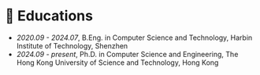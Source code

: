 # 📖 Educations
- *2020.09 - 2024.07*, B.Eng. in Computer Science and Technology, Harbin Institute of Technology, Shenzhen
- *2024.09 - present*, Ph.D. in Computer Science and Engineering, The Hong Kong University of Science and Technology, Hong Kong

